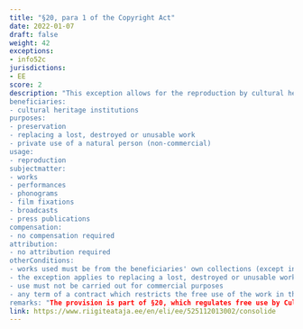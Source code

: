 ```yaml
---
title: "§20, para 1 of the Copyright Act"
date: 2022-01-07
draft: false
weight: 42
exceptions:
- info52c
jurisdictions:
- EE
score: 2
description: "This exception allows for the reproduction by cultural heritage institutions of work from their collections in order to: (1) replace a lost, destroyed or unusable work; (2) make a copy of the work in any form or medium, including in digital form, to the extent necessary to ensure its preservation; (3) replace a work that is part of the permanent collection of another cultural heritage institution if it has been lost, destroyed or rendered unusable; (4) make a copy for the private use of a natural person.
beneficiaries:
- cultural heritage institutions
purposes: 
- preservation
- replacing a lost, destroyed or unusable work
- private use of a natural person (non-commercial)
usage:
- reproduction
subjectmatter:
- works
- performances
- phonograms
- film fixations
- broadcasts
- press publications
compensation:
- no compensation required
attribution: 
- no attribution required
otherConditions: 
- works used must be from the beneficiaries' own collections (except in the case of replacing a work that is part of the permanent collection of another cultural heritage institution, if it has been lost, destroyed or rendered unusable)
- the exception applies to replacing a lost, destroyed or unusable work, incl. in another collection, where it is not possible to obtain a new copy of the work
- use must not be carried out for commercial purposes
- any term of a contract which restricts the free use of the work in the manner referred to in paragraph 1(2) is be null and void
remarks: "The provision is part of §20, which regulates free use by Cultural Heritage Institutions. In 2022 para 1 was ammended to accommodate art.6 of the CDSM Directive. Subparagraphs 2 (making a copy to ensure the preservation of the work) and 4 (digitising a collection for the purposes of preservation) were replaced by the new subparagraph 2, providing no substantial change in the scope of the exceptions.<br /><br />The provision concerns copyrighted works. The exception is extended to related rights with a general reference to \"other cases where the rights of authors of works are limited pursuant to Chapter IV of this Act\" in § 75 (6)."
link: https://www.riigiteataja.ee/en/eli/ee/525112013002/consolide
---
```

